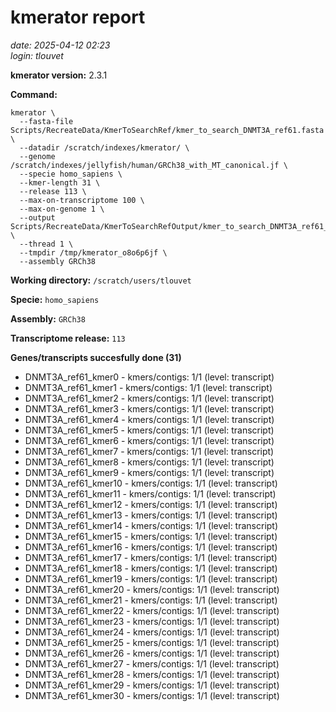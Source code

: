 # kmerator report
*date: 2025-04-12 02:23*  
*login: tlouvet*

**kmerator version:** 2.3.1

**Command:**

```
kmerator \
  --fasta-file Scripts/RecreateData/KmerToSearchRef/kmer_to_search_DNMT3A_ref61.fasta \
  --datadir /scratch/indexes/kmerator/ \
  --genome /scratch/indexes/jellyfish/human/GRCh38_with_MT_canonical.jf \
  --specie homo_sapiens \
  --kmer-length 31 \
  --release 113 \
  --max-on-transcriptome 100 \
  --max-on-genome 1 \
  --output Scripts/RecreateData/KmerToSearchRefOutput/kmer_to_search_DNMT3A_ref61_output \
  --thread 1 \
  --tmpdir /tmp/kmerator_o8o6p6jf \
  --assembly GRCh38
```

**Working directory:** `/scratch/users/tlouvet`

**Specie:** `homo_sapiens`

**Assembly:** `GRCh38`

**Transcriptome release:** `113`

**Genes/transcripts succesfully done (31)**

- DNMT3A_ref61_kmer0 - kmers/contigs: 1/1 (level: transcript)
- DNMT3A_ref61_kmer1 - kmers/contigs: 1/1 (level: transcript)
- DNMT3A_ref61_kmer2 - kmers/contigs: 1/1 (level: transcript)
- DNMT3A_ref61_kmer3 - kmers/contigs: 1/1 (level: transcript)
- DNMT3A_ref61_kmer4 - kmers/contigs: 1/1 (level: transcript)
- DNMT3A_ref61_kmer5 - kmers/contigs: 1/1 (level: transcript)
- DNMT3A_ref61_kmer6 - kmers/contigs: 1/1 (level: transcript)
- DNMT3A_ref61_kmer7 - kmers/contigs: 1/1 (level: transcript)
- DNMT3A_ref61_kmer8 - kmers/contigs: 1/1 (level: transcript)
- DNMT3A_ref61_kmer9 - kmers/contigs: 1/1 (level: transcript)
- DNMT3A_ref61_kmer10 - kmers/contigs: 1/1 (level: transcript)
- DNMT3A_ref61_kmer11 - kmers/contigs: 1/1 (level: transcript)
- DNMT3A_ref61_kmer12 - kmers/contigs: 1/1 (level: transcript)
- DNMT3A_ref61_kmer13 - kmers/contigs: 1/1 (level: transcript)
- DNMT3A_ref61_kmer14 - kmers/contigs: 1/1 (level: transcript)
- DNMT3A_ref61_kmer15 - kmers/contigs: 1/1 (level: transcript)
- DNMT3A_ref61_kmer16 - kmers/contigs: 1/1 (level: transcript)
- DNMT3A_ref61_kmer17 - kmers/contigs: 1/1 (level: transcript)
- DNMT3A_ref61_kmer18 - kmers/contigs: 1/1 (level: transcript)
- DNMT3A_ref61_kmer19 - kmers/contigs: 1/1 (level: transcript)
- DNMT3A_ref61_kmer20 - kmers/contigs: 1/1 (level: transcript)
- DNMT3A_ref61_kmer21 - kmers/contigs: 1/1 (level: transcript)
- DNMT3A_ref61_kmer22 - kmers/contigs: 1/1 (level: transcript)
- DNMT3A_ref61_kmer23 - kmers/contigs: 1/1 (level: transcript)
- DNMT3A_ref61_kmer24 - kmers/contigs: 1/1 (level: transcript)
- DNMT3A_ref61_kmer25 - kmers/contigs: 1/1 (level: transcript)
- DNMT3A_ref61_kmer26 - kmers/contigs: 1/1 (level: transcript)
- DNMT3A_ref61_kmer27 - kmers/contigs: 1/1 (level: transcript)
- DNMT3A_ref61_kmer28 - kmers/contigs: 1/1 (level: transcript)
- DNMT3A_ref61_kmer29 - kmers/contigs: 1/1 (level: transcript)
- DNMT3A_ref61_kmer30 - kmers/contigs: 1/1 (level: transcript)
